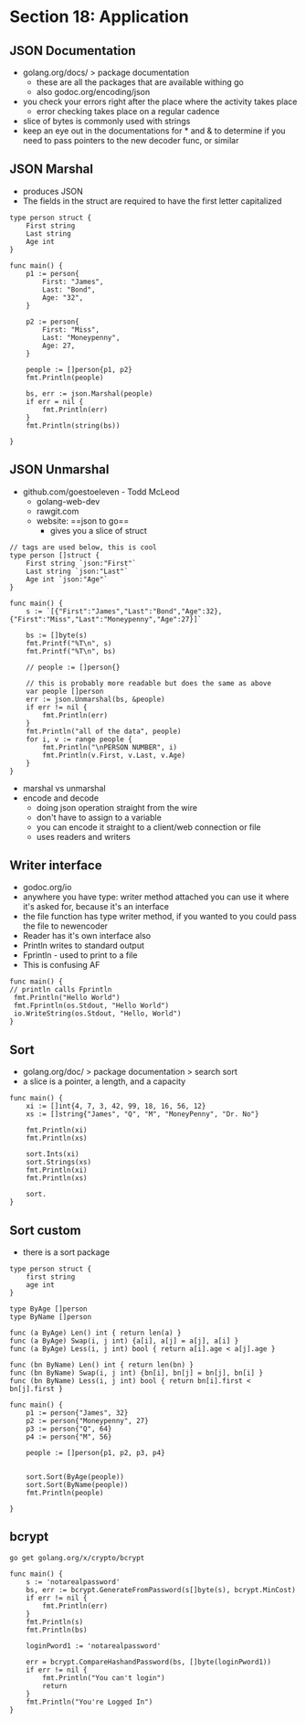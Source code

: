 # Section 18: Application

## JSON Documentation
- golang.org/docs/ > package documentation
	- these are all the packages that are available withing go
	- also godoc.org/encoding/json
- you check your errors right after the place where the activity takes place
	- error checking takes place on a regular cadence
- slice of bytes is commonly used with strings
- keep an eye out in the documentations for * and & to determine if you need to pass pointers to the new decoder func, or similar

## JSON Marshal
- produces JSON
- The fields in the struct are required to have the first letter capitalized
```
type person struct {
	First string
	Last string
	Age int
}

func main() {
	p1 := person{
		First: "James",
		Last: "Bond",
		Age: "32", 
	}
	
	p2 := person{
		First: "Miss",
		Last: "Moneypenny",
		Age: 27,
	}
	
	people := []person{p1, p2}
	fmt.Println(people)
	
	bs, err := json.Marshal(people)
	if err = nil {
		fmt.Println(err)
	}
	fmt.Println(string(bs))
	
}
```


## JSON Unmarshal
- github.com/goestoeleven - Todd McLeod
	- golang-web-dev
	- rawgit.com
	- website: ==json to go==
		- gives you a slice of struct
```
// tags are used below, this is cool
type person []struct {
	First string `json:"First"`
	Last string `json:"Last"`
	Age int `json:"Age"`
}

func main() {
	s := `[{"First":"James","Last":"Bond","Age":32},{"First":"Miss","Last":"Moneypenny","Age":27}]`
	
	bs := []byte(s)
	fmt.Printf("%T\n", s)
	fmt.Printf("%T\n", bs)
	
	// people := []person{}
	
	// this is probably more readable but does the same as above
	var people []person
	err := json.Unmarshal(bs, &people)
	if err != nil {
		fmt.Println(err)
	}
	fmt.Println("all of the data", people)
	for i, v := range people {
		fmt.Println("\nPERSON NUMBER", i)
		fmt.Println(v.First, v.Last, v.Age)
	}
}

```
- marshal vs unmarshal
- encode and decode
	- doing json operation straight from the wire
	- don't have to assign to a variable
	- you can encode it straight to a client/web connection or file
	- uses readers and writers

## Writer interface
- godoc.org/io
- anywhere you have type: writer method attached you can use it where it's asked for, because it's an interface
- the file function has type writer method, if you wanted to you could pass the file to newencoder 
- Reader has it's own interface also
- Println writes to standard output
- Fprintln - used to print to a file
- This is confusing AF
```
func main() {
// println calls Fprintln
 fmt.Println("Hello World")
 fmt.Fprintln(os.Stdout, "Hello World")
 io.WriteString(os.Stdout, "Hello, World")
}

```

## Sort
- golang.org/doc/ > package documentation > search sort
- a slice is a pointer, a length, and a capacity
```
func main() {
	xi := []int{4, 7, 3, 42, 99, 18, 16, 56, 12}
	xs := []string{"James", "Q", "M", "MoneyPenny", "Dr. No"}
	
	fmt.Println(xi)
	fmt.Println(xs)
	
	sort.Ints(xi)
	sort.Strings(xs)
	fmt.Println(xi)
	fmt.Println(xs)
	
	sort.
}
```


## Sort custom
- there is a sort package
```
type person struct {
	first string
	age int
}

type ByAge []person
type ByName []person

func (a ByAge) Len() int { return len(a) }
func (a ByAge) Swap(i, j int) {a[i], a[j] = a[j], a[i] }
func (a ByAge) Less(i, j int) bool { return a[i].age < a[j].age }

func (bn ByName) Len() int { return len(bn) }
func (bn ByName) Swap(i, j int) {bn[i], bn[j] = bn[j], bn[i] }
func (bn ByName) Less(i, j int) bool { return bn[i].first < bn[j].first }

func main() {
	p1 := person{"James", 32}
	p2 := person{"Moneypenny", 27}
	p3 := person{"Q", 64}
	p4 := person{"M", 56}
	
	people := []person{p1, p2, p3, p4}
	
	
	sort.Sort(ByAge(people))
	sort.Sort(ByName(people))
	fmt.Println(people)
	
}
```

## bcrypt
```
go get golang.org/x/crypto/bcrypt
```


```
func main() {
	s := 'notarealpassword'
	bs, err := bcrypt.GenerateFromPassword(s[]byte(s), bcrypt.MinCost)
	if err != nil {
		fmt.Println(err)
	}
	fmt.Println(s)
	fmt.Println(bs)
	
	loginPword1 := 'notarealpassword'
	
	err = bcrypt.CompareHashandPassword(bs, []byte(loginPword1))
	if err != nil {
		fmt.Println("You can't login")
		return
	}
	fmt.Println("You're Logged In")
}

```